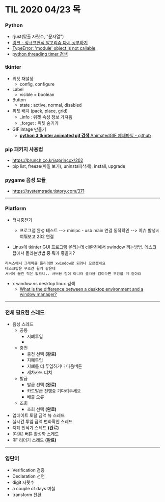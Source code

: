 # TIL 2020 04/23 목

### Python

- rjust(맞출 자릿수, "문자열")
- [링크 - 정규표현식 알고리즘 다시 공부하기](http://codingdojang.com/scode/398?orderby=&langby=#answer-filter-area)
- [TypeError: 'module' object is not callable](https://stackoverflow.com/questions/4534438/typeerror-module-object-is-not-callable)
- [python threading timer 검색]([https://www.it-swarm.dev/ko/python/python-threadingtimer-'n'%EC%B4%88%EB%A7%88%EB%8B%A4-%ED%95%A8%EC%88%98-%EB%B0%98%EB%B3%B5/1069646627/](https://www.it-swarm.dev/ko/python/python-threadingtimer-'n'초마다-함수-반복/1069646627/))

### tkinter

- 위젯 재설정
  - config, configure
- Label
  - visible = boolean
- Button
  - state : active, normal, disabled
- 위젯 배치 (pack, place, grid)
  - _info : 위젯 속성 정보 가져옴
  - _forget : 위젯 숨기기 
- GIF image 만들기 
  - [**python 3 tkinter animated gif 검색**   AnimatedGIF 예제파일 - github](https://github.com/olesk75/AnimatedGIF)

### pip 패키지 사용법 

- https://brunch.co.kr/@princox/202
- pip list, freeze(파일 보기), uninstall(삭제), install, upgrade 

### pygame 음성 모듈

- https://systemtrade.tistory.com/371

***

### Platform

- 터치충전기
  - 프로그램 완성 테스트 --> minipc - usb main 연결 동작확인 --> 이슈 발생시 여쭤보고 232 연결 

- Linux에 tkinter GUI 프로그램 올리는데
  cli환경에서 xwindow 까는방법. 데스크탑에서 돌리는방법 중 뭐가 좋을지?

```
리눅스에서 그래픽을 돌리려면 xwindow로 되려나 모르겠네요 
데스크탑은 무조건 될거 같은데
서버에 올린 적은 없으니.. 서버용 컴이 아니라 클라용 컴이라면 무방할 거 같아요
```

- x window vs desktop linux 검색
  - [What is the difference between a desktop environment and a window manager?]((https://askubuntu.com/questions/18078/what-is-the-difference-between-a-desktop-environment-and-a-window-manager)])

***

### 전체 필요한 스레드 

- 음성 스레드 
  - 공통
    - 지폐투입 
    - 
  - 충전
    - 충전 선택 **(완료)**
    - 지폐투입 
    - 지폐를 더 투입하거나 다음버튼 
    - 세차카드 터치
  - 발급
    - 발급 선택 **(완료)**
    - 카드발급 진행중 기다려주세요
    - 배출 오류
  - 조회
    - 조회 선택 **(완료)**
- 업데이트 토탈 금액 뷰 스레드
- 실시간 투입 금액 변화확인 스레드 
- 지폐 인식기 스레드 **(완료)**
- [다음] 버튼 활성화 스레드 
- RF 리더기 스레드 **(완료)**

***

### 영단어

- Verification 검증
- Declaration 선언
- digit 자릿수
- a couple of days 며칠
- transform 전환

